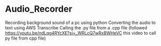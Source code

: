 # Audio_Recorder
Recording background sound of a pc using python
Converting the audio to text using AWS Transcribe
Calling the .py file from a .cpp file (followed https://youtu.be/ndLqg4RYcXE?si=_WRLcQ7wRxBWHeVC this video to call py file from cpp file)
